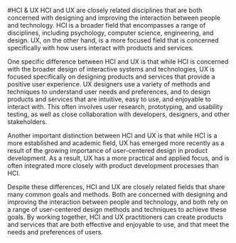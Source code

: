 #HCI & UX
HCI and UX are closely related disciplines that are both concerned with designing and improving the interaction between people and technology. HCI is a broader field that encompasses a range of disciplines, including psychology, computer science, engineering, and design. UX, on the other hand, is a more focused field that is concerned specifically with how users interact with products and services.

One specific difference between HCI and UX is that while HCI is concerned with the broader design of interactive systems and technologies, UX is focused specifically on designing products and services that provide a positive user experience. UX designers use a variety of methods and techniques to understand user needs and preferences, and to design products and services that are intuitive, easy to use, and enjoyable to interact with. This often involves user research, prototyping, and usability testing, as well as close collaboration with developers, designers, and other stakeholders.

Another important distinction between HCI and UX is that while HCI is a more established and academic field, UX has emerged more recently as a result of the growing importance of user-centered design in product development. As a result, UX has a more practical and applied focus, and is often integrated more closely with product development processes than HCI.

Despite these differences, HCI and UX are closely related fields that share many common goals and methods. Both are concerned with designing and improving the interaction between people and technology, and both rely on a range of user-centered design methods and techniques to achieve these goals. By working together, HCI and UX practitioners can create products and services that are both effective and enjoyable to use, and that meet the needs and preferences of users.
